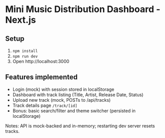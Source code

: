 # Mini Music Distribution Dashboard - Next.js

## Setup

1. `npm install`
2. `npm run dev`
3. Open http://localhost:3000

## Features implemented
- Login (mock) with session stored in localStorage
- Dashboard with track listing (Title, Artist, Release Date, Status)
- Upload new track (mock, POSTs to /api/tracks)
- Track details page `/track/[id]`
- Bonus: basic search/filter and theme switcher (persisted in localStorage)

Notes: API is mock-backed and in-memory; restarting dev server resets tracks.
